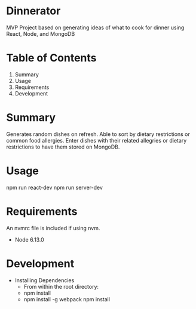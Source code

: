 # Dinnerator
MVP Project based on generating ideas of what to cook for dinner using React, Node, and MongoDB

# Table of Contents
1. Summary
2. Usage
3. Requirements
4. Development

# Summary
Generates random dishes on refresh. Able to sort by dietary restrictions or common food allergies. Enter dishes with their related allegries or dietary restrictions to have them stored on MongoDB.

# Usage
npm run react-dev
npm run server-dev

# Requirements
An nvmrc file is included if using nvm.

- Node 6.13.0

# Development
- Installing Dependencies
  - From within the root directory:
  - npm install
  - npm install -g webpack npm install
